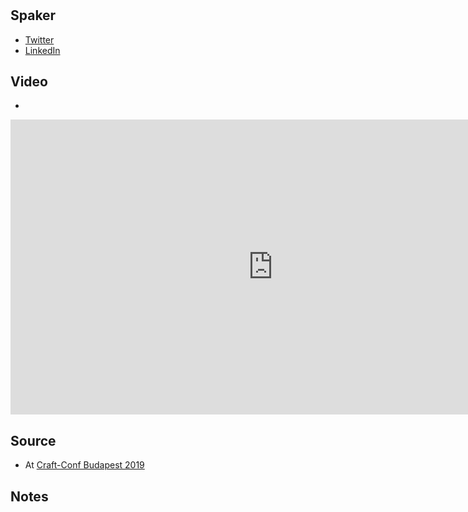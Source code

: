 # 

## Spaker

* [Twitter]()
* [LinkedIn]()

## Video

* [](https://www.youtube.com/watch?v=)

<iframe width="840" height="472" src="https://www.youtube.com/embed/"
frameborder="0"
allow="accelerometer; autoplay; encrypted-media; gyroscope; picture-in-picture"
allowfullscreen>
</iframe>

## Source

* At [Craft-Conf Budapest 2019](https://craft-conf.com/)


## Notes
